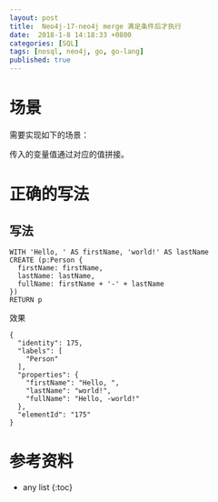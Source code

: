 ```yaml
---
layout: post
title:  Neo4j-17-neo4j merge 满足条件后才执行
date:  2018-1-8 14:18:33 +0800
categories: [SQL]
tags: [nosql, neo4j, go, go-lang]
published: true
---
```




# 场景

需要实现如下的场景：

传入的变量值通过对应的值拼接。


# 正确的写法


## 写法

```
WITH 'Hello, ' AS firstName, 'world!' AS lastName
CREATE (p:Person {
  firstName: firstName,
  lastName: lastName,
  fullName: firstName + '-' + lastName
})
RETURN p
```

效果

```
{
  "identity": 175,
  "labels": [
    "Person"
  ],
  "properties": {
    "firstName": "Hello, ",
    "lastName": "world!",
    "fullName": "Hello, -world!"
  },
  "elementId": "175"
}
```


# 参考资料

* any list
{:toc}

